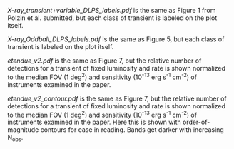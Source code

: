 *X-ray_transient+variable_DLPS_labels.pdf* is the same as Figure 1 from Polzin et al. submitted, but each class of transient is labeled on the plot itself.

*X-ray_Oddball_DLPS_labels.pdf* is the same as Figure 5, but each class of transient is labeled on the plot itself.

*etendue_v2.pdf* is the same as Figure 7, but the relative number of detections for a transient of fixed luminosity and rate is shown normalized to the median FOV (1 deg<sup>2</sup>) and sensitivity (10<sup>-13</sup> erg s<sup>-1</sup> cm<sup>-2</sup>) of instruments examined in the paper.

*etendue_v2_contour.pdf* is the same as Figure 7, but the relative number of detections for a transient of fixed luminosity and rate is shown normalized to the median FOV (1 deg<sup>2</sup>) and sensitivity (10<sup>-13</sup> erg s<sup>-1</sup> cm<sup>-2</sup>) of instruments examined in the paper. Here this is shown with order-of-magnitude contours for ease in reading. Bands get darker with increasing N<sub>obs</sub>.
